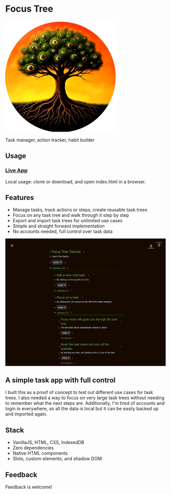 # Focus Tree

![FocusTree](assets/FocusTree.png)

Task manager, action tracker, habit builder

## Usage

### [Live App](https://proc0.github.io/focustree/)

Local usage: clone or download, and open index.html in a browser.

## Features

- Manage tasks, track actions or steps, create reusable task trees
- Focus on any task tree and walk through it step by step
- Export and import task trees for unlimited use cases
- Simple and straight forward implementation
- No accounts needed, full control over task data

![FocusTree screenshot](assets/FocusTree_screenshot.png)

## A simple task app with full control

I built this as a proof of concept to test out different use cases for task trees. I also needed a way to focus on very large task trees without needing to remember what the next steps are. Additionally, I'm tired of accounts and login in everywhere, so all the data is local but it can be easily backed up and imported again.

## Stack

- VanillaJS, HTML, CSS, IndexedDB
- Zero dependencies
- Native HTML components
- Slots, custom elements, and shadow DOM

## Feedback

Feedback is welcome!
